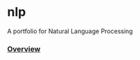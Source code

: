 # nlp
A portfolio for Natural Language Processing

### [Overview](https://sanozie.github.io/nlp/overview)
